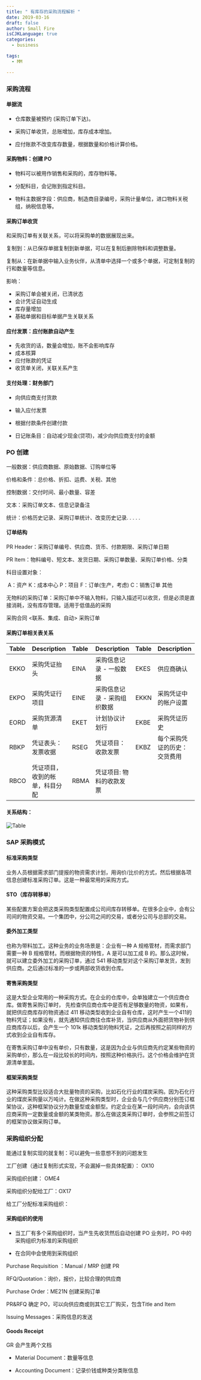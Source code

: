 ```yaml
---
title: " 有库存的采购流程解析 "
date: 2019-03-16
draft: false
author: Small Fire
isCJKLanguage: true
categories: 
  - business

tags: 
  - MM

---
```


### 采购流程

#### 单据流

- 仓库数量被预约 (采购订单下达)。

- 采购订单收货，总账增加，库存成本增加。


-  应付账款不改变库存数量，根据数量和价格计算价格。

#### 采购物料：创建 PO

-  物料可以被用作销售和采购的，库存物料等。


- 分配科目，会记账到指定科目。


- 物料主数据字段：供应商，制造商目录编号，采购计量单位，进口物料关税组，纳税信息等。   

#### 采购订单收货

和采购订单有关联关系，可以将采购单的数据展现出来。

复制到：从已保存单据复制到新单据，可以在复制后删除物料和调整数量。

复制从：在新单据中输入业务伙伴，从清单中选择一个或多个单据，可定制复制的行和数量等信息。

影响：

- 采购订单会被关闭，已清状态
- 会计凭证自动生成
- 库存量增加
- 基础单据和目标单据产生关联关系

#### 应付发票：应付账款自动产生

- 先收货的话，数量会增加，账不会影响库存
- 成本核算
- 应付账款的凭证
- 收货单关闭，关联关系产生

#### 支付处理：财务部门

- 向供应商支付货款

- 输入应付发票

- 根据付款条件创建付款

- 日记账条目：自动减少现金(贷项)，减少向供应商支付的金额

### PO 创建


一般数据：供应商数据、原始数据、订购单位等

价格和条件：总价格、折扣、运费、关税、其他

控制数据：交付时间、最小数量、容差

文本：采购订单文本、信息记录备注

统计：价格历史记录、采购订单统计、改变历史记录. . . . . 

#### 订单结构

PR Header：采购订单编号、供应商、货币、付款期限、采购订单日期

PR Item：物料编号、短文本、发货日期、采购订单数量、采购订单价格、分类

科目设置对象：

​	A：资产    K：成本中心    P：项目    F：订单(生产，考虑)    C：销售订单    其他

无物料的采购订单：采购订单中不输入物料，只输入描述可以收货，但是必须是直接消耗，没有库存管理。适用于低值品的采购

采购合同   <联系、集成、自动>   采购订单

#### 采购订单相关表关系

| Table | Description                    | Table | Description                 | Table | Description                  |
| :---- | :----------------------------- | :---- | :-------------------------- | :---- | :--------------------------- |
| EKKO  | 采购凭证抬头                   | EINA  | 采购信息记录 - 一般数据     | EKES  | 供应商确认                   |
| EKPO  | 采购凭证行项目                 | EINE  | 采购信息记录 - 采购组织数据 | EKKN  | 采购凭证中的帐户设置         |
| EORD  | 采购货源清单                   | EKET  | 计划协议计划行              | EKBE  | 采购凭证历史                 |
| RBKP  | 凭证表头：发票收据             | RSEG  | 凭证项目：收款发票          | EKBZ  | 每个采购凭证的历史：交货费用 |
| RBCO  | 凭证项目，收到的帐单，科目分配 | RBMA  | 凭证项目: 物料的收款发票    |       |                              |

#### 关系结构：

![Table](/images/MMPurchasing/Table.png)

### SAP 采购模式

#### 标准采购类型

业务人员根据需求部门提报的物资需求计划，用询价/比价的方式，然后根据各项信息创建标准采购订单。这是一种最常用的采购方式。

#### STO（库存转移单）

某些配置方案会把这类采购类型配置成公司间库存转移单。在很多企业中，会有公司间的物资交易。一个集团中，分公司之间的交易，或者分公司与总部的交易。

#### 委外加工类型

也称为带料加工。这种业务的业务场景是：企业有一种 A 规格管材，而需求部门需要一种 B 规格管材。而根据物资的特性，A 是可以加工成 B 的。那么这时候，就可以建立委外加工的采购订单，通过 541 移动类型对这个采购订单发货，发到供应商。之后通过标准的一步或两部收货收到仓库。

#### 寄售采购类型

这是大型企业常用的一种采购方式。在企业的仓库中，会单独建立一个供应商仓库。做寄售采购订单时， 先检查供应商仓库中是否有足够数量的物资，如果有，就把供应商库存的物资通过 411 移动类型收到企业自有仓库，这时产生一个411的物料凭证；如果没有，就先通知供应商往仓库补货，当供应商从外面把货物补到供应商库存以后，会产生一个 101k 移动类型的物料凭证，之后再按照之前同样的方式收到企业自有库存。

在寄售采购订单中没有单价，只有数量，这是因为企业与供应商先约定某些物资的采购单价，那么在一段比较长的时间内，按照这种价格执行。这个价格会维护在货源清单里面。

#### 框架采购类型

这种采购类型比较适合大批量物资的采购，比如石化行业的煤炭采购。因为石化行业的煤炭采购量以万吨计。在做这种采购类型时，企业会与几个供应商分别签订框架协议，这种框架协议分为数量型或金额型。约定企业在某一段时间内，会向该供应商采购一定数量或金额的某类物资。那么在做这类采购订单时，会参照之前签订的框架协议做采购订单。

### 采购组织分配

能通过复制实现的就复制：可以避免一些意想不到的问题发生

工厂创建（通过复制形式实现，不会漏掉一些具体配置）： OX10

采购组织创建： OME4

采购组织分配给工厂：OX17

给工厂分配标准采购组织：

#### 采购组织的使用

- 当工厂有多个采购组织时，当产生先收货然后自动创建 PO 业务时，PO 中的采购组织为标准的采购组织


- 在合同中会使用到采购组织


Purchase Requisition ：Manual / MRP 创建 PR

RFQ/Quotation：询价，报价，比较合理的供应商

Purchase Order：ME21N 创建采购订单

PR&RFQ 确定 PO，可以向供应商或则其它工厂购买，包含Title and Item

Issuing Messages：采购信息的发送

#### Goods Receipt

GR  会产生两个文档

- Material Document：数量等信息

- Accounting Document：记录价钱或种类分类账信息






